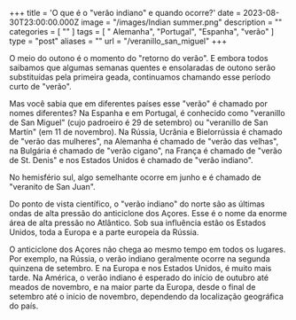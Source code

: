 +++
title = 'O que é o "verão indiano" e quando ocorre?'
date = 2023-08-30T23:00:00.000Z
image = "/images/Indian summer.png"
description = ""
categories = [ "" ]
tags = [ " Alemanha", "Portugal", "Espanha", "verão" ]
type = "post"
aliases = ""
url = "/veranillo_san_miguel"
+++

O meio do outono é o momento do "retorno do verão". E embora todos saibamos que algumas semanas quentes e ensolaradas de outono serão substituídas pela primeira geada, continuamos chamando esse período curto de "verão".

Mas você sabia que em diferentes países esse "verão" é chamado por nomes diferentes? Na Espanha e em Portugal, é conhecido como "veranillo de San Miguel" (cujo padroeiro é 29 de setembro) ou "veranillo de San Martín" (em 11 de novembro). Na Rússia, Ucrânia e Bielorrússia é chamado de "verão das mulheres", na Alemanha é chamado de "verão das velhas", na Bulgária é chamado de "verão cigano", na França é chamado de "verão de St. Denis" e nos Estados Unidos é chamado de "verão indiano".

No hemisfério sul, algo semelhante ocorre em junho e é chamado de "veranito de San Juan".

Do ponto de vista científico, o "verão indiano" do norte são as últimas ondas de alta pressão do anticiclone dos Açores. Esse é o nome da enorme área de alta pressão no Atlântico. Sob sua influência estão os Estados Unidos, toda a Europa e a parte europeia da Rússia.

O anticiclone dos Açores não chega ao mesmo tempo em todos os lugares. Por exemplo, na Rússia, o verão indiano geralmente ocorre na segunda quinzena de setembro. E na Europa e nos Estados Unidos, é muito mais tarde. Na América, o verão indiano é esperado do início de outubro até meados de novembro, e na maior parte da Europa, desde o final de setembro até o início de novembro, dependendo da localização geográfica do país.
